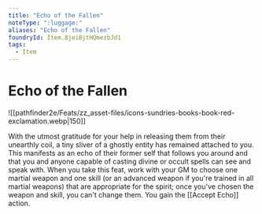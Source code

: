 ```yaml
---
title: "Echo of the Fallen"
noteType: ":luggage:"
aliases: "Echo of the Fallen"
foundryId: Item.8jeiBjtHQmezbJd1
tags:
  - Item
---
```


# Echo of the Fallen
![[pathfinder2e/Feats/zz_asset-files/icons-sundries-books-book-red-exclamation.webp|150]]

With the utmost gratitude for your help in releasing them from their unearthly coil, a tiny sliver of a ghostly entity has remained attached to you. This manifests as an echo of their former self that follows you around and that you and anyone capable of casting divine or occult spells can see and speak with. When you take this feat, work with your GM to choose one martial weapon and one skill (or an advanced weapon if you're trained in all martial weapons) that are appropriate for the spirit; once you've chosen the weapon and skill, you can't change them. You gain the [[Accept Echo]] action.
